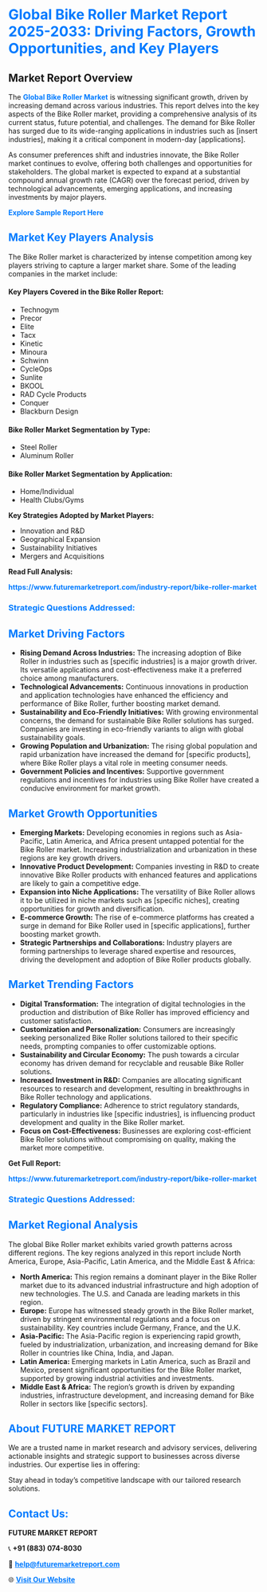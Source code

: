<h1 style="color: #007BFF;">Global Bike Roller Market Report 2025-2033: Driving Factors, Growth Opportunities, and Key Players</h1>

<section id="overview">
<h2>Market Report Overview</h2>
<p>The <a href="https://www.futuremarketreport.com/industry-report/bike-roller-market" style="color: #007BFF; text-decoration: none;"><strong>Global Bike Roller Market</strong></a> is witnessing significant growth, driven by increasing demand across various industries. This report delves into the key aspects of the Bike Roller market, providing a comprehensive analysis of its current status, future potential, and challenges. The demand for Bike Roller has surged due to its wide-ranging applications in industries such as [insert industries], making it a critical component in modern-day [applications].</p>
<p>As consumer preferences shift and industries innovate, the Bike Roller market continues to evolve, offering both challenges and opportunities for stakeholders. The global market is expected to expand at a substantial compound annual growth rate (CAGR) over the forecast period, driven by technological advancements, emerging applications, and increasing investments by major players.</p>
</section>

<section id="overview">
<p><a href="https://www.futuremarketreport.com/request-sample/reportId=89730" style="color: #007BFF; text-decoration: none;"><strong>Explore Sample Report Here</strong></a></p>
</section>

<section id="key-players">
<h2 style="color: #007BFF;">Market Key Players Analysis</h2>
<p>The Bike Roller market is characterized by intense competition among key players striving to capture a larger market share. Some of the leading companies in the market include:</p>
<h4>Key Players Covered in the Bike Roller Report:</h4>
<ul><li>Technogym</li><li>Precor</li><li>Elite</li><li>Tacx</li><li>Kinetic</li><li>Minoura</li><li>Schwinn</li><li>CycleOps</li><li>Sunlite</li><li>BKOOL</li><li>RAD Cycle Products</li><li>Conquer</li><li>Blackburn Design</li></ul>
<h4>Bike Roller Market Segmentation by Type:</h4>
<ul><li>Steel Roller</li><li>Aluminum Roller</li></ul>

<h4>Bike Roller Market Segmentation by Application:</h4>
<ul><li>Home/Individual</li><li>Health Clubs/Gyms</li></ul>
<p><strong>Key Strategies Adopted by Market Players:</strong></p>
<ul>
<li>Innovation and R&D</li>
<li>Geographical Expansion</li>
<li>Sustainability Initiatives</li>
<li>Mergers and Acquisitions</li>
</ul>
</section>

<section>
<p><strong>Read Full Analysis: </strong></p><a href="https://www.futuremarketreport.com/industry-report/bike-roller-market" style="color: #007BFF; text-decoration: none;"><strong>https://www.futuremarketreport.com/industry-report/bike-roller-market</strong></a>
<h3 style="color: #007BFF;">Strategic Questions Addressed:</h3>
</section>

<section id="driving-factors">
<h2 style="color: #007BFF;">Market Driving Factors</h2>
<ul>
<li><strong>Rising Demand Across Industries:</strong> The increasing adoption of Bike Roller in industries such as [specific industries] is a major growth driver. Its versatile applications and cost-effectiveness make it a preferred choice among manufacturers.</li>
<li><strong>Technological Advancements:</strong> Continuous innovations in production and application technologies have enhanced the efficiency and performance of Bike Roller, further boosting market demand.</li>
<li><strong>Sustainability and Eco-Friendly Initiatives:</strong> With growing environmental concerns, the demand for sustainable Bike Roller solutions has surged. Companies are investing in eco-friendly variants to align with global sustainability goals.</li>
<li><strong>Growing Population and Urbanization:</strong> The rising global population and rapid urbanization have increased the demand for [specific products], where Bike Roller plays a vital role in meeting consumer needs.</li>
<li><strong>Government Policies and Incentives:</strong> Supportive government regulations and incentives for industries using Bike Roller have created a conducive environment for market growth.</li>
</ul>
</section>

<section id="growth-opportunities">
<h2 style="color: #007BFF;">Market Growth Opportunities</h2>
<ul>
<li><strong>Emerging Markets:</strong> Developing economies in regions such as Asia-Pacific, Latin America, and Africa present untapped potential for the Bike Roller market. Increasing industrialization and urbanization in these regions are key growth drivers.</li>
<li><strong>Innovative Product Development:</strong> Companies investing in R&D to create innovative Bike Roller products with enhanced features and applications are likely to gain a competitive edge.</li>
<li><strong>Expansion into Niche Applications:</strong> The versatility of Bike Roller allows it to be utilized in niche markets such as [specific niches], creating opportunities for growth and diversification.</li>
<li><strong>E-commerce Growth:</strong> The rise of e-commerce platforms has created a surge in demand for Bike Roller used in [specific applications], further boosting market growth.</li>
<li><strong>Strategic Partnerships and Collaborations:</strong> Industry players are forming partnerships to leverage shared expertise and resources, driving the development and adoption of Bike Roller products globally.</li>
</ul>
</section>

<section id="trending-factors">
<h2 style="color: #007BFF;">Market Trending Factors</h2>
<ul>
<li><strong>Digital Transformation:</strong> The integration of digital technologies in the production and distribution of Bike Roller has improved efficiency and customer satisfaction.</li>
<li><strong>Customization and Personalization:</strong> Consumers are increasingly seeking personalized Bike Roller solutions tailored to their specific needs, prompting companies to offer customizable options.</li>
<li><strong>Sustainability and Circular Economy:</strong> The push towards a circular economy has driven demand for recyclable and reusable Bike Roller solutions.</li>
<li><strong>Increased Investment in R&D:</strong> Companies are allocating significant resources to research and development, resulting in breakthroughs in Bike Roller technology and applications.</li>
<li><strong>Regulatory Compliance:</strong> Adherence to strict regulatory standards, particularly in industries like [specific industries], is influencing product development and quality in the Bike Roller market.</li>
<li><strong>Focus on Cost-Effectiveness:</strong> Businesses are exploring cost-efficient Bike Roller solutions without compromising on quality, making the market more competitive.</li>
</ul>
</section>

<section>
<p><strong>Get Full Report: </strong></p><a href="https://www.futuremarketreport.com/industry-report/bike-roller-market" style="color: #007BFF; text-decoration: none;"><strong>https://www.futuremarketreport.com/industry-report/bike-roller-market</strong></a>
<h3 style="color: #007BFF;">Strategic Questions Addressed:</h3>
</section>


<section id="regional-analysis">
<h2 style="color: #007BFF;">Market Regional Analysis</h2>
<p>The global Bike Roller market exhibits varied growth patterns across different regions. The key regions analyzed in this report include North America, Europe, Asia-Pacific, Latin America, and the Middle East & Africa:</p>
<ul>
<li><strong>North America:</strong> This region remains a dominant player in the Bike Roller market due to its advanced industrial infrastructure and high adoption of new technologies. The U.S. and Canada are leading markets in this region.</li>
<li><strong>Europe:</strong> Europe has witnessed steady growth in the Bike Roller market, driven by stringent environmental regulations and a focus on sustainability. Key countries include Germany, France, and the U.K.</li>
<li><strong>Asia-Pacific:</strong> The Asia-Pacific region is experiencing rapid growth, fueled by industrialization, urbanization, and increasing demand for Bike Roller in countries like China, India, and Japan.</li>
<li><strong>Latin America:</strong> Emerging markets in Latin America, such as Brazil and Mexico, present significant opportunities for the Bike Roller market, supported by growing industrial activities and investments.</li>
<li><strong>Middle East & Africa:</strong> The region’s growth is driven by expanding industries, infrastructure development, and increasing demand for Bike Roller in sectors like [specific sectors].</li>
</ul>
</section>

<footer>
<h2 style="color: #007BFF;">About FUTURE MARKET REPORT</h2>
<p>We are a trusted name in market research and advisory services, delivering actionable insights and strategic support to businesses across diverse industries. Our expertise lies in offering:</p>

<p>Stay ahead in today’s competitive landscape with our tailored research solutions.</p>

<h2 style="color: #007BFF;">Contact Us:</h2>
<p><strong>FUTURE MARKET REPORT</strong></p>
<p>📞 <strong>+91 (883) 074-8030</strong></p>
<p>📧 <strong><a href="mailto:help@futuremarketreport.com" style="color: #007BFF;">help@futuremarketreport.com</a></strong></p>
<p>🌐 <strong><a href="https://www.futuremarketreport.com/" style="color: #007BFF;">Visit Our Website</a></strong></p>
</footer>